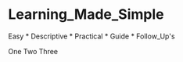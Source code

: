 # Learning_Made_Simple
 Easy  *  Descriptive  *  Practical  *  Guide  *  Follow_Up's 
 
 One
 Two
 Three
